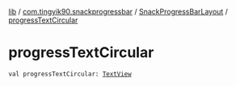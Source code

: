 [lib](../../index.md) / [com.tingyik90.snackprogressbar](../index.md) / [SnackProgressBarLayout](index.md) / [progressTextCircular](./progress-text-circular.md)

# progressTextCircular

`val progressTextCircular: `[`TextView`](https://developer.android.com/reference/android/widget/TextView.html)